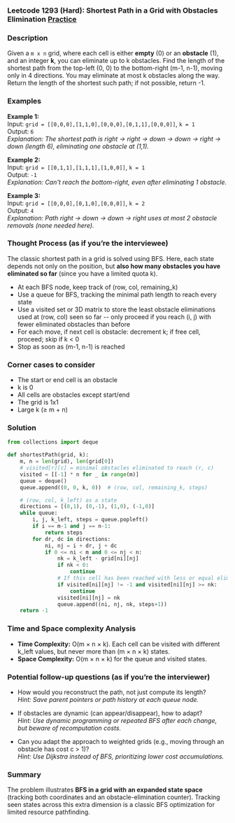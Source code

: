 ### Leetcode 1293 (Hard): Shortest Path in a Grid with Obstacles Elimination [Practice](https://leetcode.com/problems/shortest-path-in-a-grid-with-obstacles-elimination)

### Description  
Given a `m x n` grid, where each cell is either **empty** (0) or an **obstacle** (1), and an integer **k**, you can eliminate up to k obstacles. Find the length of the shortest path from the top-left (0, 0) to the bottom-right (m-1, n-1), moving only in 4 directions. You may eliminate at most k obstacles along the way. Return the length of the shortest such path; if not possible, return -1.

### Examples  
**Example 1:**  
Input: `grid = [[0,0,0],[1,1,0],[0,0,0],[0,1,1],[0,0,0]]`, `k = 1`  
Output: `6`  
*Explanation: The shortest path is right → right → down → down → right → down (length 6), eliminating one obstacle at (1,1).*

**Example 2:**  
Input: `grid = [[0,1,1],[1,1,1],[1,0,0]]`, `k = 1`  
Output: `-1`  
*Explanation: Can't reach the bottom-right, even after eliminating 1 obstacle.*

**Example 3:**  
Input: `grid = [[0,0,0],[0,1,0],[0,0,0]]`, `k = 2`  
Output: `4`  
*Explanation: Path right → down → down → right uses at most 2 obstacle removals (none needed here).*

### Thought Process (as if you’re the interviewee)  
The classic shortest path in a grid is solved using BFS. Here, each state depends not only on the position, but **also how many obstacles you have eliminated so far** (since you have a limited quota k). 

- At each BFS node, keep track of (row, col, remaining_k)
- Use a queue for BFS, tracking the minimal path length to reach every state
- Use a visited set or 3D matrix to store the least obstacle eliminations used at (row, col) seen so far -- only proceed if you reach (i, j) with fewer eliminated obstacles than before
- For each move, if next cell is obstacle: decrement k; if free cell, proceed; skip if k < 0
- Stop as soon as (m-1, n-1) is reached

### Corner cases to consider  
- The start or end cell is an obstacle
- k is 0
- All cells are obstacles except start/end
- The grid is 1x1
- Large k (≥ m + n)

### Solution

```python
from collections import deque

def shortestPath(grid, k):
    m, n = len(grid), len(grid[0])
    # visited[r][c] = minimal obstacles eliminated to reach (r, c)
    visited = [[-1] * n for _ in range(m)]
    queue = deque()
    queue.append((0, 0, k, 0))  # (row, col, remaining_k, steps)

    # (row, col, k_left) as a state
    directions = [(0,1), (0,-1), (1,0), (-1,0)]
    while queue:
        i, j, k_left, steps = queue.popleft()
        if i == m-1 and j == n-1:
            return steps
        for dr, dc in directions:
            ni, nj = i + dr, j + dc
            if 0 <= ni < m and 0 <= nj < n:
                nk = k_left - grid[ni][nj]
                if nk < 0:
                    continue
                # If this cell has been reached with less or equal eliminations left, skip
                if visited[ni][nj] != -1 and visited[ni][nj] >= nk:
                    continue
                visited[ni][nj] = nk
                queue.append((ni, nj, nk, steps+1))
    return -1
```

### Time and Space complexity Analysis  
- **Time Complexity:** O(m × n × k). Each cell can be visited with different k_left values, but never more than (m × n × k) states.
- **Space Complexity:** O(m × n × k) for the queue and visited states.

### Potential follow-up questions (as if you’re the interviewer)  
- How would you reconstruct the path, not just compute its length?  
  *Hint: Save parent pointers or path history at each queue node.*

- If obstacles are dynamic (can appear/disappear), how to adapt?  
  *Hint: Use dynamic programming or repeated BFS after each change, but beware of recomputation costs.*

- Can you adapt the approach to weighted grids (e.g., moving through an obstacle has cost c > 1)?  
  *Hint: Use Dijkstra instead of BFS, prioritizing lower cost accumulations.*

### Summary
The problem illustrates **BFS in a grid with an expanded state space** (tracking both coordinates and an obstacle-elimination counter). Tracking seen states across this extra dimension is a classic BFS optimization for limited resource pathfinding.
